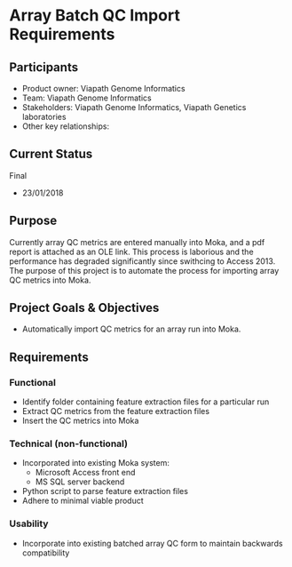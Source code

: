 # Array Batch QC Import Requirements
## Participants
- Product owner: Viapath Genome Informatics
- Team: Viapath Genome Informatics
- Stakeholders: Viapath Genome Informatics, Viapath Genetics laboratories
- Other key relationships:

## Current Status
Final
- 23/01/2018

## Purpose
Currently array QC metrics are entered manually into Moka, and a pdf report is attached as an OLE link. This process is laborious and the performance has degraded significantly since swithcing to Access 2013. The purpose of this project is to automate the process for importing array QC metrics into Moka.

## Project Goals & Objectives
* Automatically import QC metrics for an array run into Moka.

## Requirements
### Functional
* Identify folder containing feature extraction files for a particular run
* Extract QC metrics from the feature extraction files
* Insert the QC metrics into Moka

### Technical (non-functional)
* Incorporated into existing Moka system:
  * Microsoft Access front end
  * MS SQL server backend
* Python script to parse feature extraction files
* Adhere to minimal viable product

### Usability
- Incorporate into existing batched array QC form to maintain backwards compatibility

